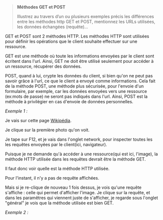 > **Méthodes GET et POST**
> 
> Illustrez au travers d’un ou plusieurs exemples précis les différences entre les méthodes http GET et
> POST, mentionnez les URLs utilisées, les données échangées (requête)…


GET et POST sont 2 méthodes HTTP. 
Les méthodes HTTP sont utilisées pour définir les opérations que le client souhaite effectuer sur une ressource.


GET est une méthode où toute les informations envoyées par le client sont écritent dans l'url. Ainsi, GET ne doit être utilisé seulement pour accéder à un ressource, récupérer des données.


POST, quand à lui, crypte les données du client, si bien qu'on ne peut pas savoir grâce à l'url, ce que le client a envoyé comme informations. Cela fait de la méthode POST, une méthode plus sécurisée, pour l'envoie d'un formulaire, par exemple, car les données envoyées vers une ressource (ex:mots de passe) ne seront pas indiqués dans l'url. Ainsi, POST est la méthode à privilégier en cas d'envoie de données personnelles.



*Exemple 1 :*

Je vais sur cette page [Wikipédia](https://fr.wikipedia.org/wiki/Wikip%C3%A9dia:Accueil_principal).

Je clique sur la première photo qu'on voit.

Je tape sur F12, et je vais dans l'onglet network, pour inspecter toutes les les requêtes envoyées par le client(ici, navigateur).

Puisque je ne demande qu'à accéder à une ressource(qui est ici, l'image), la méthode HTTP utilisée dans les requêtes devrait être la méthode GET.

Il faut donc voir quelle est la méthode HTTP utilisée.

Pour l'instant, il n'y a pas de requête affichées.

Mais si je re-clique de nouveau 1 fois dessus, je vois qu'une requête s'affiche : celle qui permet d'afficher l'image. Je clique sur la requête, et dans les paramêtres qui viennent juste de s'afficher, je regarde sous l'onglet "général" je vois que la méthode utilisée est bien GET.



*Exemple 2 :*

